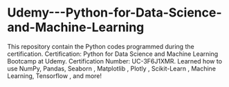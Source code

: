 # Udemy---Python-for-Data-Science-and-Machine-Learning
This repository contain the Python codes programmed during the certification.
Certification: Python for Data Science and Machine Learning Bootcamp at Udemy. 
Certification Number: UC-3F6J1XMR. 
Learned how to use NumPy, Pandas, Seaborn , Matplotlib , Plotly , Scikit-Learn , Machine Learning, Tensorflow , and more!

